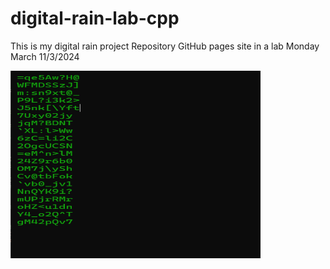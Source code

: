 # digital-rain-lab-cpp
This is my digital rain project Repository GitHub pages site in a lab Monday March 11/3/2024

<img src="https://raw.githubusercontent.com/StephenHarney/digital-rain-lab-cpp/main/MatrixCode.png" width="400" height="300">
